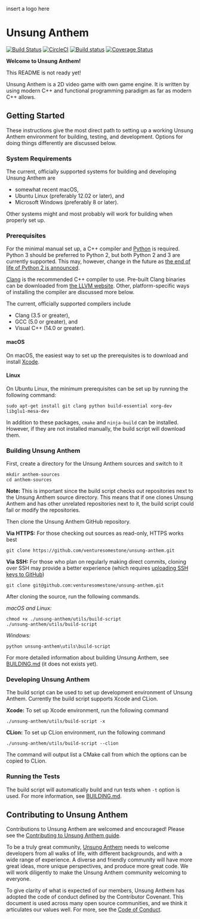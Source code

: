 insert a logo here

# Unsung Anthem

[![Build Status](https://travis-ci.org/venturesomestone/unsung-anthem.svg?branch=develop)](https://travis-ci.org/venturesomestone/unsung-anthem) [![CircleCI](https://circleci.com/gh/venturesomestone/unsung-anthem/tree/develop.svg?style=svg)](https://circleci.com/gh/venturesomestone/unsung-anthem/tree/develop) [![Build status](https://ci.appveyor.com/api/projects/status/h387p7t5hw89s8ty/branch/develop?svg=true)](https://ci.appveyor.com/project/venturesomestone/unsung-anthem/branch/develop) [![Coverage Status](https://coveralls.io/repos/github/venturesomestone/unsung-anthem/badge.svg?branch=develop)](https://coveralls.io/github/venturesomestone/unsung-anthem?branch=develop)

**Welcome to Unsung Anthem!**

This README is not ready yet!

Unsung Anthem is a 2D video game with own game engine. It is written by using modern C++ and functional programming paradigm as far as modern C++ allows.

## Getting Started

These instructions give the most direct path to setting up a working Unsung Anthem environment for building, testing, and development. Options for doing things differently are discussed below.

### System Requirements

The current, officially supported systems for building and developing Unsung Anthem are

* somewhat recent macOS,
* Ubuntu Linux (preferably 12.02 or later), and
* Microsoft Windows (preferably 8 or later).

Other systems might and most probably will work for building when properly set up.

### Prerequisites

For the minimal manual set up, a C++ compiler and [Python](https://www.python.org) is required. Python 3 should be preferred to Python 2, but both Python 2 and 3 are currently supported. This may, however, change in the future as [the end of life of Python 2 is announced](https://www.python.org/dev/peps/pep-0373/).

[Clang](https://clang.llvm.org) is the recommended C++ compiler to use. Pre-built Clang binaries can be downloaded from [the LLVM website](http://releases.llvm.org). Other, platform-specific ways of installing the compiler are discussed more below.

The current, officially supported compilers include

* Clang (3.5 or greater),
* GCC (5.0 or greater), and
* Visual C++ (14.0 or greater).

#### macOS

On macOS, the easiest way to set up the prerequisites is to download and install [Xcode](https://developer.apple.com/xcode/).

#### Linux

On Ubuntu Linux, the minimum prerequisites can be set up by running the following command:

    sudo apt-get install git clang python build-essential xorg-dev libglu1-mesa-dev

In addition to these packages, `cmake` and `ninja-build` can be installed. However, if they are not installed manually, the build script will download them.

### Building Unsung Anthem

First, create a directory for the Unsung Anthem sources and switch to it

    mkdir anthem-sources
    cd anthem-sources

**Note:** This is important since the build script checks out repositories next to the Unsung Anthem source directory. This means that if one clones Unsung Anthem and has other unrelated repositories next to it, the build script could fail or modify the repositories.

Then clone the Unsung Anthem GitHub repository.

**Via HTTPS:** For those checking out sources as read-only, HTTPS works best

    git clone https://github.com/venturesomestone/unsung-anthem.git

**Via SSH:** For those who plan on regularly making direct commits, cloning over SSH may provide a better experience (which requires [uploading SSH keys to GitHub](https://help.github.com/articles/adding-a-new-ssh-key-to-your-github-account/))

    git clone git@github.com:venturesomestone/unsung-anthem.git

After cloning the source, run the following commands.

*macOS and Linux:*

    chmod +x ./unsung-anthem/utils/build-script
    ./unsung-anthem/utils/build-script

*Windows:*

    python unsung-anthem\utils\build-script

For more detailed information about building Unsung Anthem, see [BUILDING.md](https://github.com/venturesomestone/unsung-anthem/blob/develop/BUILDING.md) (it does not exists yet).

### Developing Unsung Anthem

The build script can be used to set up development environment of Unsung Anthem. Currently the build script supports Xcode and CLion.

**Xcode:** To set up Xcode environment, run the following command

    ./unsung-anthem/utils/build-script -x

**CLion:** To set up CLion environment, run the following command

    ./unsung-anthem/utils/build-script --clion

The command will output list a CMake call from which the options can be copied to CLion.

### Running the Tests

The build script will automatically build and run tests when `-t` option is used. For more information, see [BUILDING.md](https://github.com/venturesomestone/unsung-anthem/blob/develop/BUILDING.md).

## Contributing to Unsung Anthem

Contributions to Unsung Anthem are welcomed and encouraged! Please see the [Contributing to Unsung Anthem guide](https://github.com/venturesomestone/unsung-anthem/blob/develop/CONTRIBUTING.md).

To be a truly great community, [Unsung Anthem](https://github.com/venturesomestone/unsung-anthem/) needs to welcome developers from all walks of life, with different backgrounds, and with a wide range of experience. A diverse and friendly community will have more great ideas, more unique perspectives, and produce more great code. We will work diligently to make the Unsung Anthem community welcoming to everyone.

To give clarity of what is expected of our members, Unsung Anthem has adopted the code of conduct defined by the Contributor Covenant. This document is used across many open source communities, and we think it articulates our values well. For more, see the [Code of Conduct](https://github.com/venturesomestone/unsung-anthem/blob/develop/CODE_OF_CONDUCT.md).
